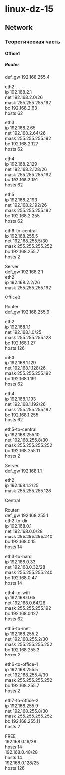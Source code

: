 # linux-dz-15
## Network

### Теоретическая часть

#### Office1  

##### Router    
def_gw 192.168.255.4  

eth2  
ip 192.168.2.1  
net 192.168.2.0/26  
mask 255.255.255.192  
bc 192.168.2.63  
hosts 62  

eth3  
ip 192.168.2.65  
net 192.168.2.64/26  
mask 255.255.255.192  
bc 192.168.2.127  
hosts 62  

eth4  
ip 192.168.2.129  
net 192.168.2.128/26  
mask 255.255.255.192  
bc 192.168.2.191  
hosts 62  

eth5  
ip 192.168.2.193  
net 192.168.2.192/26  
mask 255.255.255.192  
bc 192.168.2.255  
hosts 62  
  
eth6-to-central  
ip 192.168.255.5  
net 192.168.255.5/30  
mask 255.255.255.252  
bc 192.168.255.7  
hosts 2  
  
Server  
def_gw 192.168.2.1  
eth2  
ip 192.168.2.2/26  
mask 255.255.255.192  


Office2  
  
Router  
def_gw 192.168.255.9  
  
eth2  
ip 192.168.1.1  
net 192.168.1.0/25  
mask 255.255.255.128  
bc 192.168.1.27  
hosts 126  
  
eth3  
ip 192.168.1.129  
net 192.168.1.128/26  
mask 255.255.255.192  
bc 192.168.1.191  
hosts 62  
  
eth4  
ip 192.168.1.193  
net 192.168.1.192/26  
mask 255.255.255.192  
bc 192.168.1.255  
hosts 62  
  
eth5-to-central  
ip 192.168.255.10  
net 192.168.255.8/30  
mask 255.255.255.252  
bc 192.168.255.11  
hosts 2  
  
Server  
def_gw 192.168.1.1  
  
eth2  
ip 192.168.1.2/25  
mask 255.255.255.128  
  
Central  
  
Router  
def_gw 192.168.255.1  
eth2-to-dir  
ip 192.168.0.1  
net 192.168.0.0/28  
mask 255.255.255.240  
bc 192.168.0.15  
hosts 14  
  
eth3-to-hard  
ip 192.168.0.33  
net 192.168.0.32/28  
mask 255.255.255.240  
bc 192.168.0.47  
hosts 14  
  
eth4-to-wifi  
ip 192.168.0.65  
net 192.168.0.64/26  
mask 255.255.255.192  
bc 192.168.0.127  
hosts 62  
  
eth5-to-inet  
ip 192.168.255.2  
net 192.168.255.2/30  
mask 255.255.255.252  
bc 192.168.255.3  
hosts 2  
  
eth6-to-office-1  
ip 192.168.255.5  
net 192.168.255.4/30  
mask 255.255.255.252  
bc 192.168.255.7  
hosts 2  
  
eth7-to-office-2  
ip 192.168.255.9  
net 192.168.255.8/30  
mask 255.255.255.252  
bc 192.168.255.11  
hosts 2  


FREE  
192.168.0.16/28  
hosts 14  
192.168.0.48/28  
hosts 14  
192.168.0.128/25  
hosts 126  

